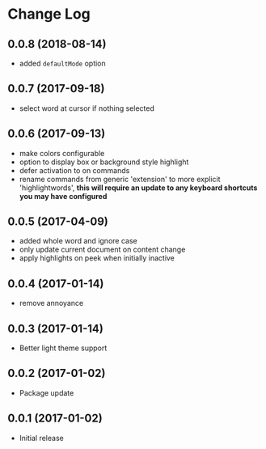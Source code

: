 # Change Log

## 0.0.8 (2018-08-14)
- added `defaultMode` option

## 0.0.7 (2017-09-18)
- select word at cursor if nothing selected

## 0.0.6 (2017-09-13)
- make colors configurable
- option to display box or background style highlight
- defer activation to on commands
- rename commands from generic 'extension' to more explicit 'highlightwords', **this will require an update to any keyboard shortcuts you may have configured**

## 0.0.5 (2017-04-09)
- added whole word and ignore case
- only update current document on content change
- apply highlights on peek when initially inactive

## 0.0.4 (2017-01-14)
- remove annoyance

## 0.0.3 (2017-01-14)
- Better light theme support

## 0.0.2 (2017-01-02)
- Package update

## 0.0.1 (2017-01-02)
- Initial release
